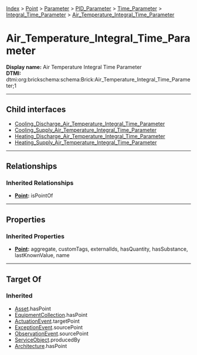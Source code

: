 [Index](../../../../../../Index.md) > [Point](../../../../../Point.md) > [Parameter](../../../../Parameter.md) > [PID_Parameter](../../../PID_Parameter.md) > [Time_Parameter](../../Time_Parameter.md) > [Integral_Time_Parameter](../Integral_Time_Parameter.md) > [Air_Temperature_Integral_Time_Parameter](#)
# Air_Temperature_Integral_Time_Parameter

**Display name:** Air Temperature Integral Time Parameter<br />
**DTMI:** dtmi:org:brickschema:schema:Brick:Air_Temperature_Integral_Time_Parameter;1

---

## Child interfaces
* [Cooling_Discharge_Air_Temperature_Integral_Time_Parameter](Cooling_Discharge_Air_Temperature_Integral_Time_Parameter.md)
* [Cooling_Supply_Air_Temperature_Integral_Time_Parameter](Cooling_Supply_Air_Temperature_Integral_Time_Parameter.md)
* [Heating_Discharge_Air_Temperature_Integral_Time_Parameter](Heating_Discharge_Air_Temperature_Integral_Time_Parameter.md)
* [Heating_Supply_Air_Temperature_Integral_Time_Parameter](Heating_Supply_Air_Temperature_Integral_Time_Parameter.md)

---

## Relationships

### Inherited Relationships
* **[Point](../../../../../Point.md):** isPointOf

---

## Properties

### Inherited Properties
* **[Point](../../../../../Point.md):** aggregate, customTags, externalIds, hasQuantity, hasSubstance, lastKnownValue, name

---

## Target Of
### Inherited
* [Asset](../../../../../../Asset/Asset.md).hasPoint
* [EquipmentCollection](../../../../../../Collection/AssetCollection/EquipmentCollection/EquipmentCollection.md).hasPoint
* [ActuationEvent](../../../../../../Event/PointEvent/ActuationEvent.md).targetPoint
* [ExceptionEvent](../../../../../../Event/PointEvent/ExceptionEvent.md).sourcePoint
* [ObservationEvent](../../../../../../Event/PointEvent/ObservationEvent.md).sourcePoint
* [ServiceObject](../../../../../../Information/ServiceObject/ServiceObject.md).producedBy
* [Architecture](../../../../../../Space/Architecture/Architecture.md).hasPoint
